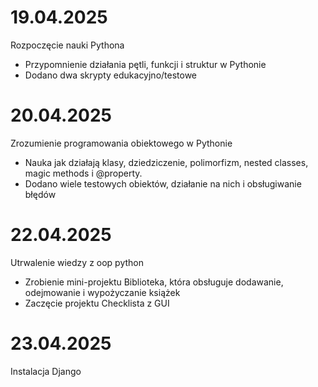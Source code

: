 # 19.04.2025 
Rozpoczęcie nauki Pythona
- Przypomnienie działania pętli, funkcji i struktur w Pythonie
- Dodano dwa skrypty edukacyjno/testowe
# 20.04.2025
Zrozumienie programowania obiektowego w Pythonie
- Nauka jak działają klasy, dziedziczenie, polimorfizm, nested classes, magic methods i @property.
- Dodano wiele testowych obiektów, działanie na nich i obsługiwanie błędów
# 22.04.2025
Utrwalenie wiedzy z oop python
- Zrobienie mini-projektu Biblioteka, która obsługuje dodawanie, odejmowanie i wypożyczanie książek
- Zaczęcie projektu Checklista z GUI
# 23.04.2025
Instalacja Django